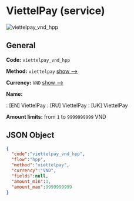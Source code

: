 
# ViettelPay (service) 
![viettelpay_vnd_hpp](https://static.openfintech.io/payment_methods/viettelpay_vnd_hpp/logo.svg?w=400&c=v0.59.26#w200)  

## General 
 
**Code:** `viettelpay_vnd_hpp` 
 
**Method:** `viettelpay` 
 [show -->](/payment-methods/viettelpay/) 
 
**Currency:** `VND` [show -->](/currencies/VND/) 
 
**Name:** 
 
:	[EN] ViettelPay 
:	[RU] ViettelPay 
:	[UK] ViettelPay 
 
**Amount limits:** from `1` to `9999999999` VND 

## JSON Object 

```json
{
  "code":"viettelpay_vnd_hpp",
  "flow":"hpp",
  "method":"viettelpay",
  "currency":"VND",
  "fields":null,
  "amount_min":1,
  "amount_max":9999999999
}
```  
